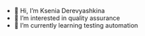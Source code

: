 - 👋 Hi, I’m Ksenia Derevyashkina
- 👀 I’m interested in quality assurance
- 🌱 I’m currently learning testing automation

<!---
kavkoo/kavkoo is a ✨ special ✨ repository because its `README.md` (this file) appears on your GitHub profile.
You can click the Preview link to take a look at your changes.
--->
